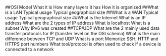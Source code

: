 ##OSI Model
What it is
How many layers it has
How it is organized
##What is a LAN
Typical usage
Typical geographical size
##What is a WAN
Typical usage
Typical geographical size
##What is the Internet
What is an IP address
What are the 2 types of IP address
What is localhost
What is a subnet
Why IPv6 was created
##TCP/UDP
What are the 2 mainly used data transfer protocols for IP (transfer level on the OSI schema)
What is the main difference between TCP and UDP
What is a port
Memorize SSH, HTTP and HTTPS port numbers
What tool/protocol is often used to check if a device is connected to a network